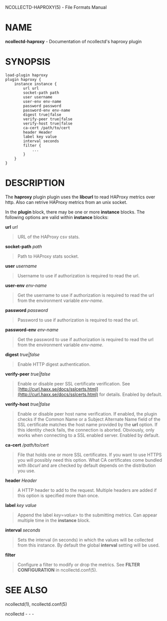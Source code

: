 NCOLLECTD-HAPROXY(5) - File Formats Manual

# NAME

**ncollectd-haproxy** - Documentation of ncollectd's haproxy plugin

# SYNOPSIS

	load-plugin haproxy
	plugin haproxy {
	    instance instance {
	        url url
	        socket-path path
	        user username
	        user-env env-name
	        password password
	        password-env env-name
	        digest true|false
	        verify-peer true|false
	        verify-host true|false
	        ca-cert /path/to/cert
	        header Header
	        label key value
	        interval seconds
	        filter {
	            ...
	        }
	    }
	}

# DESCRIPTION

The **haproxy** plugin plugin uses the **libcurl** to read HAProxy
metrics over http.
Also can retrive HAProxy metrics from an unix socket.

In the **plugin** block, there may be one or more **instance** blocks.
The following options are valid within **instance** blocks:

**url** *url*

> URL of the HAProxy csv stats.

**socket-path** *path*

> Path to HAProxy stats socket.

**user** *username*

> Username to use if authorization is required to read the url.

**user-env** *env-name*

> Get the username to use if authorization is required to read the url from
> the environment variable *env-name*.

**password** *password*

> Password to use if authorization is required to read the url.

**password-env** *env-name*

> Get the password to use if authorization is required to read the url from
> the environment variable *env-name*.

**digest** *true|false*

> Enable HTTP digest authentication.

**verify-peer** *true|false*

> Enable or disable peer SSL certificate verification.
> See
> [http://curl.haxx.se/docs/sslcerts.html](http://curl.haxx.se/docs/sslcerts.html)
> for details.
> Enabled by default.

**verify-host** *true|false*

> Enable or disable peer host name verification.
> If enabled, the plugin checks if the Common Name or a
> Subject Alternate Name field of the SSL certificate matches the
> host name provided by the **url** option.
> If this identity check fails, the connection is aborted.
> Obviously, only works when connecting to a SSL enabled server.
> Enabled by default.

**ca-cert** */path/to/cert*

> File that holds one or more SSL certificates.
> If you want to use HTTPS you will possibly need this option.
> What CA certificates come bundled with *libcurl* and are checked by
> default depends on the distribution you use.

**header** *Header*

> A HTTP header to add to the request.
> Multiple headers are added if this option
> is specified more than once.

**label** *key* *value*

> Append the label *key*=*value&gt;* to the submitting metrics.
> Can appear multiple time in the **instance** block.

**interval** *seconds*

> Sets the interval (in seconds) in which the values will be collected from this
> instance.
> By default the global **interval** setting will be used.

**filter**

> Configure a filter to modify or drop the metrics.
> See **FILTER CONFIGURATION** in
> ncollectd.conf(5).

# SEE ALSO

ncollectd(1),
ncollectd.conf(5)

ncollectd - - -
